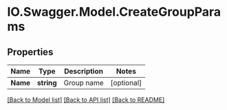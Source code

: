 # IO.Swagger.Model.CreateGroupParams
## Properties

Name | Type | Description | Notes
------------ | ------------- | ------------- | -------------
**Name** | **string** | Group name | [optional] 

[[Back to Model list]](../README.md#documentation-for-models) [[Back to API list]](../README.md#documentation-for-api-endpoints) [[Back to README]](../README.md)

